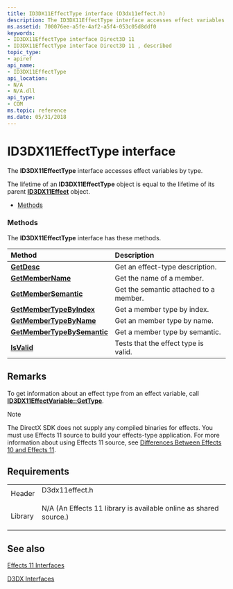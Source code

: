 ```yaml
---
title: ID3DX11EffectType interface (D3dx11effect.h)
description: The ID3DX11EffectType interface accesses effect variables by type.The lifetime of an ID3DX11EffectType object is equal to the lifetime of its parent ID3DX11Effect object.
ms.assetid: 700076ee-a5fe-4af2-a5f4-053c05d8ddf0
keywords:
- ID3DX11EffectType interface Direct3D 11
- ID3DX11EffectType interface Direct3D 11 , described
topic_type:
- apiref
api_name:
- ID3DX11EffectType
api_location:
- N/A
- N/A.dll
api_type:
- COM
ms.topic: reference
ms.date: 05/31/2018
---
```


# ID3DX11EffectType interface

The **ID3DX11EffectType** interface accesses effect variables by type.

The lifetime of an **ID3DX11EffectType** object is equal to the lifetime of its parent [**ID3DX11Effect**](id3dx11effect.md) object.

-   [Methods](#methods)

### Methods

The **ID3DX11EffectType** interface has these methods.



| Method                                                                       | Description                                       |
|:-----------------------------------------------------------------------------|:--------------------------------------------------|
| [**GetDesc**](id3dx11effecttype-getdesc.md)                                 | Get an effect-type description.<br/>        |
| [**GetMemberName**](id3dx11effecttype-getmembername.md)                     | Get the name of a member.<br/>              |
| [**GetMemberSemantic**](id3dx11effecttype-getmembersemantic.md)             | Get the semantic attached to a member.<br/> |
| [**GetMemberTypeByIndex**](id3dx11effecttype-getmembertypebyindex.md)       | Get a member type by index.<br/>            |
| [**GetMemberTypeByName**](id3dx11effecttype-getmembertypebyname.md)         | Get an member type by name.<br/>            |
| [**GetMemberTypeBySemantic**](id3dx11effecttype-getmembertypebysemantic.md) | Get a member type by semantic.<br/>         |
| [**IsValid**](id3dx11effecttype-isvalid.md)                                 | Tests that the effect type is valid.<br/>   |



 

## Remarks

To get information about an effect type from an effect variable, call [**ID3DX11EffectVariable::GetType**](id3dx11effectvariable-gettype.md).

> [!Note]  
> The DirectX SDK does not supply any compiled binaries for effects. You must use Effects 11 source to build your effects-type application. For more information about using Effects 11 source, see [Differences Between Effects 10 and Effects 11](d3d11-graphics-programming-guide-effects-differences.md).

 

## Requirements



|                    |                                                                                                                                              |
|--------------------|----------------------------------------------------------------------------------------------------------------------------------------------|
| Header<br/>  | <dl> <dt>D3dx11effect.h</dt> </dl>                                                    |
| Library<br/> | <dl> <dt>N/A (An Effects 11 library is available online as shared source.)</dt> </dl> |



## See also

<dl> <dt>

[Effects 11 Interfaces](d3d11-graphics-reference-effects11-interfaces.md)
</dt> <dt>

[D3DX Interfaces](d3d11-graphics-reference-d3dx11-interfaces.md)
</dt> </dl>

 

 





